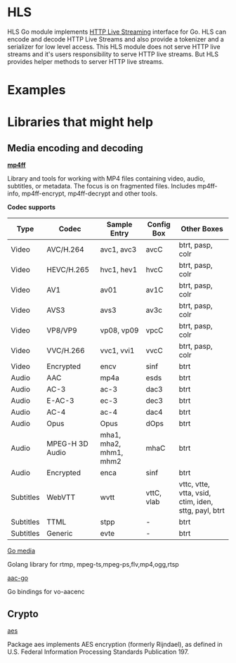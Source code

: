# HLS
HLS Go module implements [HTTP Live Streaming](https://datatracker.ietf.org/doc/html/rfc8216) interface for Go. HLS can encode and decode HTTP Live Streams and also provide a tokenizer and a serializer for low level access. This HLS module does not serve HTTP live streams and it's users responsibility to serve HTTP live streams. But HLS provides helper methods to server HTTP live streams.

# Examples

# Libraries that might help
## Media encoding and decoding
**[mp4ff](https://github.com/Eyevinn/mp4ff)**

Library and tools for working with MP4 files containing video, audio, subtitles, or metadata. The focus is on fragmented files. Includes mp4ff-info, mp4ff-encrypt, mp4ff-decrypt and other tools.

**Codec supports**

| Type| Codec | Sample Entry | Config Box | Other Boxes |
| ----- | ----| ---- | ---- | ---- |
| Video | AVC/H.264 | avc1, avc3 | avcC | btrt, pasp, colr |
| Video | HEVC/H.265 | hvc1, hev1 | hvcC | btrt, pasp, colr |
| Video | AV1 | av01 | av1C | btrt, pasp, colr |
| Video | AVS3 | avs3 | av3c | btrt, pasp, colr |
| Video | VP8/VP9 | vp08, vp09 | vpcC | btrt, pasp, colr |
| Video | VVC/H.266 | vvc1, vvi1 | vvcC | btrt, pasp, colr |
| Video | Encrypted | encv | sinf | btrt |
| Audio | AAC | mp4a | esds | btrt |
| Audio | AC-3 | ac-3 | dac3 | btrt |
| Audio | E-AC-3 | ec-3 | dec3 | btrt |
| Audio | AC-4 | ac-4 | dac4 | btrt |
| Audio | Opus | Opus | dOps | btrt |
| Audio | MPEG-H 3D Audio | mha1, mha2, mhm1, mhm2 | mhaC | btrt |
| Audio | Encrypted | enca | sinf | btrt |
| Subtitles | WebVTT | wvtt | vttC, vlab | vttc, vtte, vtta, vsid, ctim, iden, sttg, payl, btrt |
| Subtitles | TTML | stpp | - | btrt |
| Subtitles | Generic | evte | - | btrt |


[Go media](https://github.com/yapingcat/gomedia)

Golang library for rtmp, mpeg-ts,mpeg-ps,flv,mp4,ogg,rtsp

[aac-go](https://github.com/gen2brain/aac-go)

Go bindings for vo-aacenc

## Crypto
[aes](https://pkg.go.dev/crypto/aes)

Package aes implements AES encryption (formerly Rijndael), as defined in U.S. Federal Information Processing Standards Publication 197.


